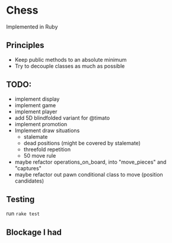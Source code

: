 # Chess

Implemented in Ruby

## Principles

* Keep public methods to an absolute minimum
* Try to decouple classes as much as possible

## TODO:

* implement display
* implement game
* implement player
* add 5D blindfolded variant for @timato
* implement promotion
* Implement draw situations
  * stalemate
  * dead positions (might be covered by stalemate)
  * threefold repetition
  * 50 move rule
* maybe refactor operations_on_board, into "move_pieces" and "captures"
* maybe refactor out pawn conditional class to move (position candidates)

## Testing

run `rake test`

## Blockage I had

